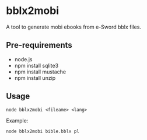 # bblx2mobi

A tool to generate mobi ebooks from e-Sword bblx files.

## Pre-requirements

* node.js
* npm install sqlite3
* npm install mustache
* npm install unzip

## Usage

```
node bblx2mobi <fileame> <lang>
```

Example:

```
node bblx2mobi bible.bblx pl
```

